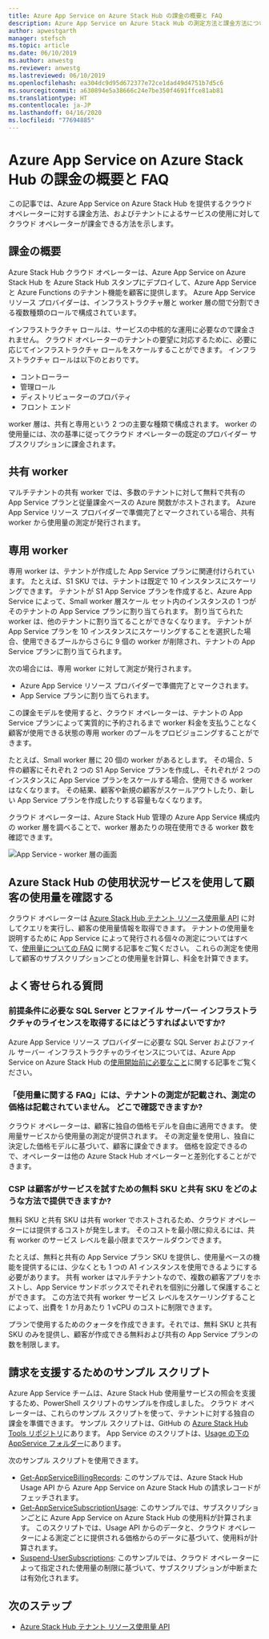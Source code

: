 ```yaml
---
title: Azure App Service on Azure Stack Hub の課金の概要と FAQ
description: Azure App Service on Azure Stack Hub の測定方法と課金方法について説明します。
author: apwestgarth
manager: stefsch
ms.topic: article
ms.date: 06/10/2019
ms.author: anwestg
ms.reviewer: anwestg
ms.lastreviewed: 06/10/2019
ms.openlocfilehash: ea304dc9d95d672377e72ce1dad49d4751b7d5c6
ms.sourcegitcommit: a630894e5a38666c24e7be350f4691ffce81ab81
ms.translationtype: HT
ms.contentlocale: ja-JP
ms.lasthandoff: 04/16/2020
ms.locfileid: "77694885"
---
```

# <a name="azure-app-service-on-azure-stack-hub-billing-overview-and-faq"></a>Azure App Service on Azure Stack Hub の課金の概要と FAQ

この記事では、Azure App Service on Azure Stack Hub を提供するクラウド オペレーターに対する課金方法、およびテナントによるサービスの使用に対してクラウド オペレーターが課金できる方法を示します。

## <a name="billing-overview"></a>課金の概要

Azure Stack Hub クラウド オペレーターは、Azure App Service on Azure Stack Hub を Azure Stack Hub スタンプにデプロイして、Azure App Service と Azure Functions のテナント機能を顧客に提供します。 Azure App Service リソース プロバイダーは、インフラストラクチャ層と worker 層の間で分割できる複数種類のロールで構成されています。

インフラストラクチャ ロールは、サービスの中核的な運用に必要なので課金されません。 クラウド オペレーターのテナントの要望に対応するために、必要に応じてインフラストラクチャ ロールをスケールすることができます。 インフラストラクチャ ロールは以下のとおりです。

- コントローラー
- 管理ロール
- ディストリビューターのプロパティ
- フロント エンド

worker 層は、共有と専用という 2 つの主要な種類で構成されます。 worker の使用量には、次の基準に従ってクラウド オペレーターの既定のプロバイダー サブスクリプションに課金されます。

## <a name="shared-workers"></a>共有 worker

マルチテナントの共有 worker では、多数のテナントに対して無料で共有の App Service プランと従量課金ベースの Azure 関数がホストされます。 Azure App Service リソース プロバイダーで準備完了とマークされている場合、共有 worker から使用量の測定が発行されます。

## <a name="dedicated-workers"></a>専用 worker

専用 worker は、テナントが作成した App Service プランに関連付けられています。 たとえば、S1 SKU では、テナントは既定で 10 インスタンスにスケーリングできます。 テナントが S1 App Service プランを作成すると、Azure App Service によって、Small worker 層スケール セット内のインスタンスの 1 つがそのテナントの App Service プランに割り当てられます。 割り当てられた worker は、他のテナントに割り当てることができなくなります。 テナントが App Service プランを 10 インスタンスにスケーリングすることを選択した場合、使用できるプールからさらに 9 個の worker が削除され、テナントの App Service プランに割り当てられます。

次の場合には、専用 worker に対して測定が発行されます。

- Azure App Service リソース プロバイダーで準備完了とマークされます。
- App Service プランに割り当てられます。

この課金モデルを使用すると、クラウド オペレーターは、テナントの App Service プランによって実質的に予約されるまで worker 料金を支払うことなく顧客が使用できる状態の専用 worker のプールをプロビジョニングすることができます。 

たとえば、Small worker 層に 20 個の worker があるとします。 その場合、5 件の顧客にそれぞれ 2 つの S1 App Service プランを作成し、それぞれが 2 つのインスタンスに App Service プランをスケールする場合、使用できる worker はなくなります。 その結果、顧客や新規の顧客がスケールアウトしたり、新しい App Service プランを作成したりする容量もなくなります。 

クラウド オペレーターは、Azure Stack Hub 管理の Azure App Service 構成内の worker 層を調べることで、worker 層あたりの現在使用できる worker 数を確認できます。

![App Service - worker 層の画面][1]

## <a name="see-customer-usage-by-using-the-azure-stack-hub-usage-service"></a>Azure Stack Hub の使用状況サービスを使用して顧客の使用量を確認する

クラウド オペレーターは [Azure Stack Hub テナント リソース使用量 API](azure-stack-tenant-resource-usage-api.md) に対してクエリを実行し、顧客の使用量情報を取得できます。 テナントの使用量を説明するために App Service によって発行される個々の測定についてはすべて、[使用量についての FAQ](azure-stack-usage-related-faq.md) に関する記事をご覧ください。 これらの測定を使用して顧客のサブスクリプションごとの使用量を計算し、料金を計算できます。

## <a name="frequently-asked-questions"></a>よく寄せられる質問

### <a name="how-do-i-license-the-sql-server-and-file-server-infrastructure-required-in-the-prerequisites"></a>前提条件に必要な SQL Server とファイル サーバー インフラストラクチャのライセンスを取得するにはどうすればよいですか?

Azure App Service リソース プロバイダーに必要な SQL Server およびファイル サーバー インフラストラクチャのライセンスについては、Azure App Service on Azure Stack Hub の[使用開始前に必要なこと](azure-stack-app-service-before-you-get-started.md#licensing-concerns-for-required-file-server-and-sql-server)に関する記事をご覧ください。

### <a name="the-usage-faq-lists-the-tenant-meters-but-not-the-prices-for-those-meters-where-can-i-find-them"></a>「使用量に関する FAQ」には、テナントの測定が記載され、測定の価格は記載されていません。 どこで確認できますか?

クラウド オペレーターは、顧客に独自の価格モデルを自由に適用できます。 使用量サービスから使用量の測定が提供されます。 その測定量を使用し、独自に決定した価格モデルに基づいて、顧客に課金できます。 価格を設定できるので、オペレーターは他の Azure Stack Hub オペレーターと差別化することができます。

### <a name="as-a-csp-how-can-i-offer-free-and-shared-skus-for-customers-to-try-out-the-service"></a>CSP は顧客がサービスを試すための無料 SKU と共有 SKU をどのような方法で提供できますか?

無料 SKU と共有 SKU は共有 worker でホストされるため、クラウド オペレーターには提供するコストが発生します。 そのコストを最小限に抑えるには、共有 worker のサービス レベルを最小限までスケールダウンできます。 

たとえば、無料と共有の App Service プラン SKU を提供し、使用量ベースの機能を提供するには、少なくとも 1 つの A1 インスタンスを使用できるようにする必要があります。 共有 worker はマルチテナントなので、複数の顧客アプリをホストし、App Service サンドボックスでそれぞれを個別に分離して保護することができます。 この方法で共有 worker サービス レベルをスケーリングすることによって、出費を 1 か月あたり 1 vCPU のコストに制限できます。

プランで使用するためのクォータを作成できます。それでは、無料 SKU と共有 SKU のみを提供し、顧客が作成できる無料および共有の App Service プランの数を制限します。

## <a name="sample-scripts-to-assist-with-billing"></a>請求を支援するためのサンプル スクリプト

Azure App Service チームは、Azure Stack Hub 使用量サービスの照会を支援するため、PowerShell スクリプトのサンプルを作成しました。 クラウド オペレーターは、これらのサンプル スクリプトを使って、テナントに対する独自の課金を準備できます。 サンプル スクリプトは、GitHub の [Azure Stack Hub Tools リポジトリ](https://github.com/Azure/AzureStack-tools)にあります。 App Service のスクリプトは、[Usage の下の AppService フォルダー](https://aka.ms/aa6zku8)にあります。

次のサンプル スクリプトを使用できます。

- [Get-AppServiceBillingRecords](https://aka.ms/aa6zku2): このサンプルでは、Azure Stack Hub Usage API から Azure App Service on Azure Stack Hub の請求レコードがフェッチされます。
- [Get-AppServiceSubscriptionUsage](https://aka.ms/aa6zku6): このサンプルでは、サブスクリプションごとに Azure App Service on Azure Stack Hub の使用料が計算されます。 このスクリプトでは、Usage API からのデータと、クラウド オペレーターによる測定ごとに提供される価格からのデータに基づいて、使用料が計算されます。
- [Suspend-UserSubscriptions](https://aka.ms/aa6zku7): このサンプルでは、クラウド オペレーターによって指定された使用量の制限に基づいて、サブスクリプションが中断または有効化されます。

## <a name="next-steps"></a>次のステップ

- [Azure Stack Hub テナント リソース使用量 API](azure-stack-tenant-resource-usage-api.md)

<!--Image references-->
[1]: ./media/app-service-billing-faq/app-service-worker-tiers.png
